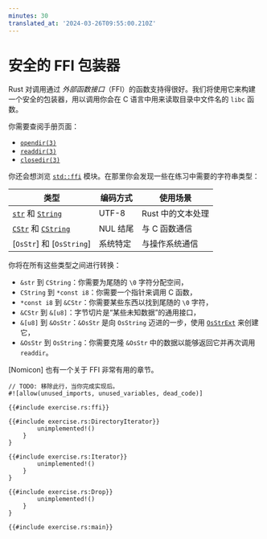 ```yaml
---
minutes: 30
translated_at: '2024-03-26T09:55:00.210Z'
---
```


# 安全的 FFI 包装器

Rust 对调用通过 _外部函数接口_（FFI）的函数支持得很好。我们将使用它来构建一个安全的包装器，用以调用你会在 C 语言中用来读取目录中文件名的 `libc` 函数。

你需要查阅手册页面：

- [`opendir(3)`](https://man7.org/linux/man-pages/man3/opendir.3.html)
- [`readdir(3)`](https://man7.org/linux/man-pages/man3/readdir.3.html)
- [`closedir(3)`](https://man7.org/linux/man-pages/man3/closedir.3.html)

你还会想浏览 [`std::ffi`] 模块。在那里你会发现一些在练习中需要的字符串类型：

| 类型                        | 编码方式       | 使用场景                      |
| --------------------------- | -------------- | ----------------------------- |
| [`str`] 和 [`String`]       | UTF-8          | Rust 中的文本处理             |
| [`CStr`] 和 [`CString`]     | NUL 结尾       | 与 C 函数通信                 |
| [`OsStr`] 和 [`OsString`]   | 系统特定       | 与操作系统通信                |

你将在所有这些类型之间进行转换：

- `&str` 到 `CString`：你需要为尾随的 `\0` 字符分配空间，
- `CString` 到 `*const i8`：你需要一个指针来调用 C 函数，
- `*const i8` 到 `&CStr`：你需要某些东西以找到尾随的 `\0` 字符，
- `&CStr` 到 `&[u8]`：字节切片是“某些未知数据”的通用接口，
- `&[u8]` 到 `&OsStr`：`&OsStr` 是向 `OsString` 迈进的一步，使用 [`OsStrExt`](https://doc.rust-lang.org/std/os/unix/ffi/trait.OsStrExt.html) 来创建它，
- `&OsStr` 到 `OsString`：你需要克隆 `&OsStr` 中的数据以能够返回它并再次调用 `readdir`。

[Nomicon] 也有一个关于 FFI 非常有用的章节。

[`std::ffi`]: https://doc.rust-lang.org/std/ffi/
[`str`]: https://doc.rust-lang.org/std/primitive.str.html
[`String`]: https://doc.rust-lang.org/std/string/struct.String.html
[`CStr`]: https://doc.rust-lang.org/std/ffi/struct.CStr.html
[`CString`]: https://doc.rust-lang.org/std/ffi/struct.CString.html

```rust,should_panic
// TODO: 移除此行，当你完成实现后。
#![allow(unused_imports, unused_variables, dead_code)]

{{#include exercise.rs:ffi}}

{{#include exercise.rs:DirectoryIterator}}
        unimplemented!()
    }
}

{{#include exercise.rs:Iterator}}
        unimplemented!()
    }
}

{{#include exercise.rs:Drop}}
        unimplemented!()
    }
}

{{#include exercise.rs:main}}
```
